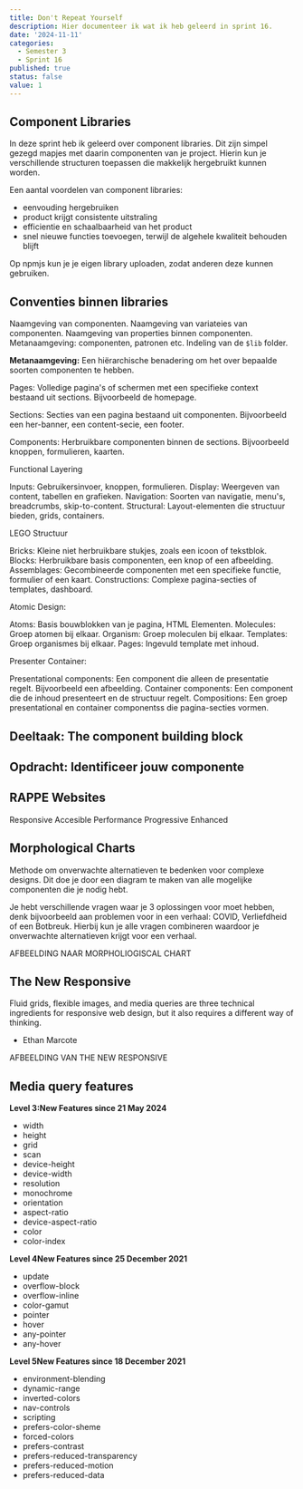 ```yaml
---
title: Don't Repeat Yourself
description: Hier documenteer ik wat ik heb geleerd in sprint 16.
date: '2024-11-11'
categories:
  - Semester 3
  - Sprint 16
published: true
status: false
value: 1
---
```


## Component Libraries
In deze sprint heb ik geleerd over component libraries. Dit zijn simpel gezegd mapjes met daarin componenten van je project. Hierin kun je verschillende structuren toepassen die makkelijk hergebruikt kunnen worden.

Een aantal voordelen van component libraries:
- eenvouding hergebruiken
- product krijgt consistente uitstraling
- efficientie en schaalbaarheid van het product
- snel nieuwe functies toevoegen, terwijl de algehele kwaliteit behouden blijft

Op npmjs kun je je eigen library uploaden, zodat anderen deze kunnen gebruiken. 

## Conventies binnen libraries
Naamgeving van componenten.
Naamgeving van variateies van componenten.
Naamgeving van properties binnen componenten.
Metanaamgeving: componenten, patronen etc. 
Indeling van de `$lib` folder.

**Metanaamgeving:**
Een hiërarchische benadering om het over bepaalde soorten componenten te hebben. 

Pages:
Volledige pagina's of schermen met een specifieke context bestaand uit sections. Bijvoorbeeld de homepage.

Sections:
Secties van een pagina bestaand uit componenten. Bijvoorbeeld een her-banner, een content-secie, een footer.

Components:
Herbruikbare componenten binnen de sections. Bijvoorbeeld knoppen, formulieren, kaarten.

Functional Layering

Inputs:
Gebruikersinvoer, knoppen, formulieren.
Display:
Weergeven van content, tabellen en grafieken.
Navigation:
Soorten van navigatie, menu's, breadcrumbs, skip-to-content.
Structural:
Layout-elementen die structuur bieden, grids, containers.

LEGO Structuur

Bricks:
Kleine niet herbruikbare stukjes, zoals een icoon of tekstblok.
Blocks: 
Herbruikbare basis componenten, een knop of een afbeelding.
Assemblages:
Gecombineerde componenten met een specifieke functie, formulier of een kaart.
Constructions:
Complexe pagina-secties of templates, dashboard.

Atomic Design:

Atoms:
Basis bouwblokken van je pagina, HTML Elementen.
Molecules:
Groep atomen bij elkaar.
Organism:
Groep moleculen bij elkaar.
Templates:
Groep organismes bij elkaar.
Pages:
Ingevuld template met inhoud.

Presenter Container:

Presentational components:
Een component die alleen de presentatie regelt. Bijvoorbeeld een afbeelding.
Container components:
Een component die de inhoud presenteert en de structuur regelt. 
Compositions:
Een groep presentational en container componentss die pagina-secties vormen.

## Deeltaak: The component building block

## Opdracht: Identificeer jouw componente

## RAPPE Websites
Responsive
Accesible
Performance
Progressive Enhanced

## Morphological Charts
Methode om onverwachte alternatieven te bedenken voor complexe designs. Dit doe je door een diagram te maken van alle mogelijke componenten die je nodig hebt.

Je hebt verschillende vragen waar je 3 oplossingen voor moet hebben, denk bijvoorbeeld aan problemen voor in een verhaal: COVID, Verliefdheid of een Botbreuk. Hierbij kun je alle vragen combineren waardoor je onverwachte alternatieven krijgt voor een verhaal.

AFBEELDING NAAR MORPHOLIOGISCAL CHART

## The New Responsive

Fluid grids, flexible images, and media queries are three technical ingredients for responsive web design, but it also requires a different way of thinking.
- Ethan Marcote

AFBEELDING VAN THE NEW RESPONSIVE

## Media query features
<strong tabindex="0">Level 3:<span>New Features since 21 May 2024</span></strong>

- width
- height
- grid
- scan
- device-height
- device-width
- resolution
- monochrome
- orientation
- aspect-ratio
- device-aspect-ratio
- color
- color-index

<strong tabindex="0">Level 4<span>New Features since 25 December 2021</span></strong>

- update
- overflow-block
- overflow-inline
- color-gamut
- pointer 
- hover
- any-pointer
- any-hover

<strong tabindex="0">Level 5<span>New Features since 18 December 2021</span></strong>

- environment-blending
- dynamic-range
- inverted-colors
- nav-controls
- scripting
- prefers-color-sheme
- forced-colors
- prefers-contrast
- prefers-reduced-transparency
- prefers-reduced-motion
- prefers-reduced-data